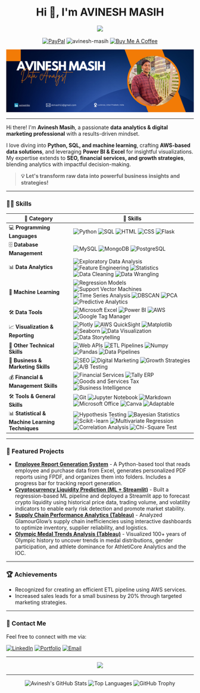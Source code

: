 <h1 align="center">Hi 👋, I'm AVINESH MASIH</h1>
<p align="center">
  <a href="https://github.com/avinesh-masih">
    <img src="https://readme-typing-svg.demolab.com/?lines=%F0%9F%9A%80+Welcome+to+My+GitHub+Profile!+%F0%9F%91%8B&font=Fira%20Code&center=true&width=600&height=50&color=ceff18&vCenter=true&pause=1000&size=24" />
  </a>
</p>

<p align="center"><a href="https://paypal.me/AVINESHMASIH" target="_blank">  <img src="https://img.shields.io/badge/PayPal-009CDE?style=flat&logo=paypal&logoColor=white" alt="PayPal"/></a>  <img src="https://komarev.com/ghpvc/?username=avinesh-masih&label=Profile%20views&color=green&style=flat" alt="avinesh-masih" />  <a href="https://buymeacoffee.com/avineshlko" target="_blank"><img src="https://img.shields.io/badge/Buy%20Me%20A%20Coffee-F5DD64?style=flat&logo=buy-me-a-coffee&logoColor=white" alt="Buy Me A Coffee"/></a></p>

![Banner](assets/banner.png)

---

Hi there! I'm **Avinesh Masih**, a passionate **data analytics & digital marketing professional** with a results-driven mindset.  

I love diving into **Python, SQL, and machine learning**, crafting **AWS-based data solutions**, and leveraging **Power BI & Excel** for insightful visualizations. My expertise extends to **SEO, financial services, and growth strategies**, blending analytics with impactful decision-making.  

> **💡 Let's transform raw data into powerful business insights and strategies!**  

---

### 🧑‍💻 Skills 

| 🚀 **Category**                     | 🎯 **Skills** |
|----------------------------------|-------------------------------------------------------------------------------------------------------------------------------------------------------------------------------------------------------------------------------------------------------------------------------------------------------------|
| 💻 **Programming Languages**        | ![Python](https://img.shields.io/badge/Python-3670A0?style=flat&logo=python&logoColor=white) ![SQL](https://img.shields.io/badge/SQL-CC2927?style=flat&logo=microsoftsqlserver&logoColor=white) ![HTML](https://img.shields.io/badge/HTML-E34F26?style=flat&logo=html5&logoColor=white) ![CSS](https://img.shields.io/badge/CSS-1572B6?style=flat&logo=css3&logoColor=white) ![Flask](https://img.shields.io/badge/Flask-000000?style=flat&logo=flask&logoColor=white) |
| 🗄️ **Database Management**          | ![MySQL](https://img.shields.io/badge/MySQL-4479A1?style=flat&logo=mysql&logoColor=white) ![MongoDB](https://img.shields.io/badge/MongoDB-47A248?style=flat&logo=mongodb&logoColor=white) ![PostgreSQL](https://img.shields.io/badge/PostgreSQL-336791?style=flat&logo=postgresql&logoColor=white) |
| 📊 **Data Analytics**               | ![Exploratory Data Analysis](https://img.shields.io/badge/Exploratory%20Data%20Analysis-ffcc00?style=flat) ![Feature Engineering](https://img.shields.io/badge/Feature%20Engineering-2DBE60?style=flat) ![Statistics](https://img.shields.io/badge/Statistics-A12312?style=flat) ![Data Cleaning](https://img.shields.io/badge/Data%20Cleaning-004D40?style=flat) ![Data Wrangling](https://img.shields.io/badge/Data%20Wrangling-8B0000?style=flat) |
| 🤖 **Machine Learning**             | ![Regression Models](https://img.shields.io/badge/Regression%20Models-0176C2?style=flat) ![Support Vector Machines](https://img.shields.io/badge/Support%20Vector%20Machines-00C4FF?style=flat) ![Time Series Analysis](https://img.shields.io/badge/Time%20Series%20Analysis-8E44AD?style=flat) ![DBSCAN](https://img.shields.io/badge/DBSCAN-1B4F72?style=flat) ![PCA](https://img.shields.io/badge/PCA-FF5733?style=flat) ![Predictive Analytics](https://img.shields.io/badge/Predictive%20Analytics-800000?style=flat) |
| 🛠️ **Data Tools**                   | ![Microsoft Excel](https://img.shields.io/badge/Microsoft%20Excel-217346?style=flat&logo=microsoftexcel&logoColor=white) ![Power BI](https://img.shields.io/badge/Power%20BI-F2C811?style=flat&logo=powerbi&logoColor=black) ![AWS](https://img.shields.io/badge/AWS-232F3E?style=flat&logo=amazonaws&logoColor=white) ![Google Tag Manager](https://img.shields.io/badge/Google%20Tag%20Manager-4285F4?style=flat&logo=googletagmanager&logoColor=white) |
| 📈 **Visualization & Reporting**    | ![Plotly](https://img.shields.io/badge/Plotly-3F4E88?style=flat&logo=plotly&logoColor=white) ![AWS QuickSight](https://img.shields.io/badge/AWS%20QuickSight-FF9900?style=flat&logo=amazonaws&logoColor=white) ![Matplotlib](https://img.shields.io/badge/Matplotlib-11557C?style=flat) ![Seaborn](https://img.shields.io/badge/Seaborn-009688?style=flat) ![Data Visualization](https://img.shields.io/badge/Data%20Visualization-4A235A?style=flat) ![Data Storytelling](https://img.shields.io/badge/Data%20Storytelling-FF5733?style=flat) |
| 🔧 **Other Technical Skills**       | ![Web APIs](https://img.shields.io/badge/Web%20APIs-1A237E?style=flat) ![ETL Pipelines](https://img.shields.io/badge/ETL%20Pipelines-009688?style=flat) ![Numpy](https://img.shields.io/badge/Numpy-013243?style=flat&logo=numpy&logoColor=white) ![Pandas](https://img.shields.io/badge/Pandas-150458?style=flat&logo=pandas&logoColor=white) ![Data Pipelines](https://img.shields.io/badge/Data%20Pipelines-8E44AD?style=flat) |
| 📢 **Business & Marketing Skills**  | ![SEO](https://img.shields.io/badge/SEO-FF9900?style=flat) ![Digital Marketing](https://img.shields.io/badge/Digital%20Marketing-3b5998?style=flat) ![Growth Strategies](https://img.shields.io/badge/Growth%20Strategies-2C3333?style=flat) ![A/B Testing](https://img.shields.io/badge/A%2FB%20Testing-007ACC?style=flat) |
| 💰 **Financial & Management Skills**| ![Financial Services](https://img.shields.io/badge/Financial%20Services-34495E?style=flat) ![Tally ERP](https://img.shields.io/badge/Tally%20ERP-7DCEA0?style=flat) ![Goods and Services Tax](https://img.shields.io/badge/GST-FF7F50?style=flat) ![Business Intelligence](https://img.shields.io/badge/Business%20Intelligence-4A235A?style=flat) |
| 🛠️ **Tools & General Skills**       | ![Git](https://img.shields.io/badge/Git-F05032?style=flat&logo=git&logoColor=white) ![Jupyter Notebook](https://img.shields.io/badge/Jupyter%20Notebook-F37626?style=flat&logo=jupyter&logoColor=white) ![Markdown](https://img.shields.io/badge/Markdown-000000?style=flat&logo=markdown&logoColor=white) ![Microsoft Office](https://img.shields.io/badge/Microsoft%20Office-D83B01?style=flat&logo=microsoftoffice&logoColor=white) ![Canva](https://img.shields.io/badge/Canva-00C4CC?style=flat&logo=canva&logoColor=white) ![Adaptable](https://img.shields.io/badge/Easily%20Adaptable-8E44AD?style=flat) |
| 📊 **Statistical & Machine Learning Techniques** | ![Hypothesis Testing](https://img.shields.io/badge/Hypothesis%20Testing-007ACC?style=flat) ![Bayesian Statistics](https://img.shields.io/badge/Bayesian%20Statistics-343A40?style=flat) ![Scikit-learn](https://img.shields.io/badge/Scikit--learn-F7931E?style=flat&logo=scikitlearn&logoColor=white) ![Multivariate Regression](https://img.shields.io/badge/Multivariate%20Regression-6A0DAD?style=flat) ![Correlation Analysis](https://img.shields.io/badge/Correlation%20Analysis-1E8449?style=flat) ![Chi-Square Test](https://img.shields.io/badge/Chi--Square%20Test-9C640C?style=flat) |


---

### 🌟 Featured Projects
- **[Employee Report Generation System](https://github.com/avinesh-masih/employee-report-generator)** - A Python-based tool that reads employee and purchase data from Excel, generates personalized PDF reports using FPDF, and organizes them into folders. Includes a progress bar for tracking report generation.
- **[Cryptocurrency Liquidity Prediction (ML + Streamlit)](https://github.com/avinesh-masih/Data-Analytics-Assignment/tree/main/Crypto-Liquidity-Prediction-ML-Project)** - Built a regression-based ML pipeline and deployed a Streamlit app to forecast crypto liquidity using historical price data, trading volume, and volatility indicators to enable early risk detection and promote market stability.
- **[Supply Chain Performance Analytics (Tableau)](https://github.com/avinesh-masih/Data-Analytics-Assignment/tree/main/Supply-Chain-Performance-Analytics-for-GlamourGlow-Cosmetics)** - Analyzed GlamourGlow’s supply chain inefficiencies using interactive dashboards to optimize inventory, supplier reliability, and logistics.
- **[Olympic Medal Trends Analysis (Tableau)](https://github.com/avinesh-masih/Data-Analytics-Assignment/tree/main/Analysis-of-Olympic-Medal-Trends)** - Visualized 100+ years of Olympic history to uncover trends in medal distributions, gender participation, and athlete dominance for AthletiCore Analytics and the IOC.

---

### 🏆 Achievements
- Recognized for creating an efficient ETL pipeline using AWS services.
- Increased sales leads for a small business by 20% through targeted marketing strategies.

---

### 📝 Contact Me
Feel free to connect with me via:

[![LinkedIn](https://img.shields.io/badge/LinkedIn-0077B5?style=for-the-badge&logo=linkedin&logoColor=white)](https://www.linkedin.com/in/avineshlko/) [![Portfolio](https://img.shields.io/badge/Portfolio-000000?style=for-the-badge&logo=githubpages&logoColor=white)](https://avinesh-masih.github.io/) [![Email](https://img.shields.io/badge/Email-D14836?style=for-the-badge&logo=gmail&logoColor=white)](mailto:skmasih11@gmail.com)

---
<p align="center">
  <img src="https://img.shields.io/badge/Thank%20you%20for%20visiting%20my%20GitHub%20profile!-Let's%20build%20something%20amazing%20together.%20🚀-0A66C2?style=for-the-badge">
</p>

---
<div align="center">

  <!-- GitHub Stats -->
  <img src="https://github-readme-stats.vercel.app/api?username=avinesh-masih&show_icons=true&theme=radical" alt="Avinesh's GitHub Stats" />
  
  <!-- Top Languages -->
  <img src="https://github-readme-stats.vercel.app/api/top-langs/?username=avinesh-masih&layout=compact&theme=radical" alt="Top Languages" />

  <!-- GitHub Trophy -->
  <img src="https://github-profile-trophy.vercel.app/?username=avinesh-masih&theme=radical&no-frame=true&row=1&column=6" alt="GitHub Trophy" />

</div>


